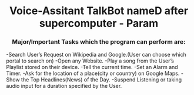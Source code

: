  <h1 align="center">Voice-Assitant TalkBot nameD after supercomputer - Param </h1>
 
 <h3 align="center">Major/Important Tasks which the program can perform are:</h3>
 -Search User’s Request on Wikipedia and Google.(User can choose which portal to search on)
 -Open any Website.
 -Play a song from the User’s Playlist stored on their device.
 -Tell the current time.
 -Set an Alarm and Timer.
 -Ask for the location of a place(city or country) on Google Maps.
 -Show the Top Headlines(News) of the Day.
 -Suspend Listening or taking audio input for a duration specified by the User.
